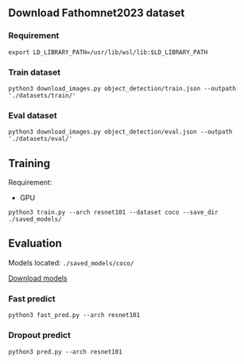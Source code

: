 ## Download Fathomnet2023 dataset

### Requirement

```
export LD_LIBRARY_PATH=/usr/lib/wsl/lib:$LD_LIBRARY_PATH
```

### Train dataset

```
python3 download_images.py object_detection/train.json --outpath './datasets/train/'
```

### Eval dataset

```
python3 download_images.py object_detection/eval.json --outpath './datasets/eval/'
```

## Training

Requirement:

- GPU

```
python3 train.py --arch resnet101 --dataset coco --save_dir ./saved_models/
```

## Evaluation

Models located: `./saved_models/coco/`

[Download models](https://drive.google.com/drive/folders/1LPGsys6UvW0g0ir8eas3pVV4bBjVcuoj?usp=sharing)

### Fast predict

```
python3 fast_pred.py --arch resnet101
```

### Dropout predict

```
python3 pred.py --arch resnet101
```
